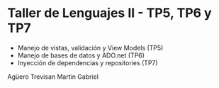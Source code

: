 # Taller de Lenguajes II - TP5, TP6 y TP7

- Manejo de vistas, validación y View Models (TP5)
- Manejo de bases de datos y ADO.net (TP6)
- Inyección de dependencias y repositories (TP7)

Agüero Trevisan Martin Gabriel

